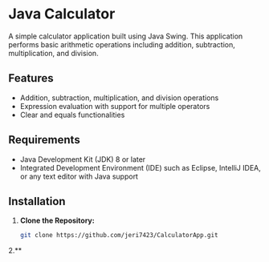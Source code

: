 # Java Calculator

A simple calculator application built using Java Swing. This application performs basic arithmetic operations including addition, subtraction, multiplication, and division.

## Features

- Addition, subtraction, multiplication, and division operations
- Expression evaluation with support for multiple operators
- Clear and equals functionalities

## Requirements

- Java Development Kit (JDK) 8 or later
- Integrated Development Environment (IDE) such as Eclipse, IntelliJ IDEA, or any text editor with Java support

## Installation

1. **Clone the Repository:**

   ```bash
   git clone https://github.com/jeri7423/CalculatorApp.git
2.**

